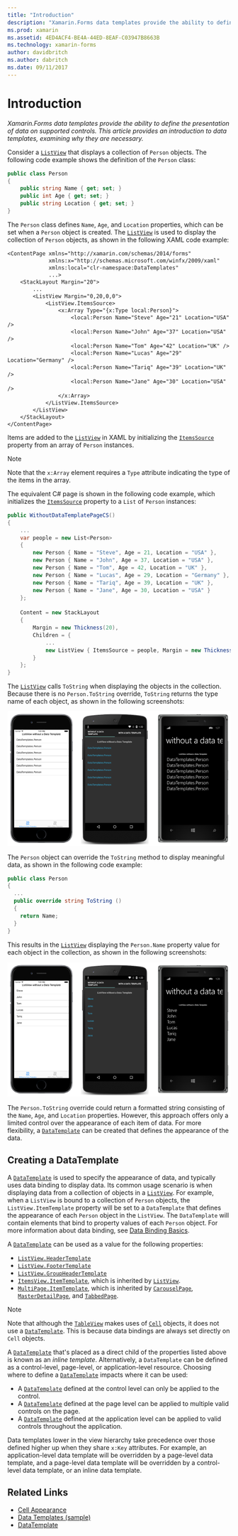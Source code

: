 ```yaml
---
title: "Introduction"
description: "Xamarin.Forms data templates provide the ability to define the presentation of data on supported controls. This article provides an introduction to data templates, examining why they are necessary."
ms.prod: xamarin
ms.assetid: 4ED4ACF4-BE4A-44ED-8EAF-C03947B8663B
ms.technology: xamarin-forms
author: davidbritch
ms.author: dabritch
ms.date: 09/11/2017
---
```


# Introduction

_Xamarin.Forms data templates provide the ability to define the presentation of data on supported controls. This article provides an introduction to data templates, examining why they are necessary._

Consider a [`ListView`](https://developer.xamarin.com/api/type/Xamarin.Forms.ListView/) that displays a collection of `Person` objects. The following code example shows the definition of the `Person` class:

```csharp
public class Person
{
    public string Name { get; set; }
    public int Age { get; set; }
    public string Location { get; set; }
}
```

The `Person` class defines `Name`, `Age`, and `Location` properties, which can be set when a `Person` object is created. The [`ListView`](https://developer.xamarin.com/api/type/Xamarin.Forms.ListView/) is used to display the collection of `Person` objects, as shown in the following XAML code example:

```xaml
<ContentPage xmlns="http://xamarin.com/schemas/2014/forms"
             xmlns:x="http://schemas.microsoft.com/winfx/2009/xaml"
             xmlns:local="clr-namespace:DataTemplates"
             ...>
	<StackLayout Margin="20">
		...
		<ListView Margin="0,20,0,0">
            <ListView.ItemsSource>
                <x:Array Type="{x:Type local:Person}">
                    <local:Person Name="Steve" Age="21" Location="USA" />
                    <local:Person Name="John" Age="37" Location="USA" />
                    <local:Person Name="Tom" Age="42" Location="UK" />
                    <local:Person Name="Lucas" Age="29" Location="Germany" />
                    <local:Person Name="Tariq" Age="39" Location="UK" />
                    <local:Person Name="Jane" Age="30" Location="USA" />
                </x:Array>
            </ListView.ItemsSource>
        </ListView>
	</StackLayout>
</ContentPage>
```

Items are added to the [`ListView`](https://developer.xamarin.com/api/type/Xamarin.Forms.ListView/) in XAML by initializing the [`ItemsSource`](https://developer.xamarin.com/api/property/Xamarin.Forms.ItemsView%3CTVisual%3E.ItemsSource/) property from an array of `Person` instances.

> [!NOTE]
> Note that the `x:Array` element requires a `Type` attribute indicating the type of the items in the array.

The equivalent C# page is shown in the following code example, which initializes the [`ItemsSource`](https://developer.xamarin.com/api/property/Xamarin.Forms.ItemsView%3CTVisual%3E.ItemsSource/) property to a `List` of `Person` instances:

```csharp
public WithoutDataTemplatePageCS()
{
    ...
    var people = new List<Person>
    {
        new Person { Name = "Steve", Age = 21, Location = "USA" },
        new Person { Name = "John", Age = 37, Location = "USA" },
        new Person { Name = "Tom", Age = 42, Location = "UK" },
        new Person { Name = "Lucas", Age = 29, Location = "Germany" },
        new Person { Name = "Tariq", Age = 39, Location = "UK" },
        new Person { Name = "Jane", Age = 30, Location = "USA" }
    };

    Content = new StackLayout
    {
        Margin = new Thickness(20),
        Children = {
            ...
            new ListView { ItemsSource = people, Margin = new Thickness(0, 20, 0, 0) }
        }
    };
}
```

The [`ListView`](https://developer.xamarin.com/api/type/Xamarin.Forms.ListView/) calls `ToString` when displaying the objects in the collection. Because there is no `Person.ToString` override, `ToString` returns the type name of each object, as shown in the following screenshots:

![](introduction-images/no-data-template.png "ListView without a Data Template")

The `Person` object can override the `ToString` method to display meaningful data, as shown in the following code example:

```csharp
public class Person
{
  ...
  public override string ToString ()
  {
    return Name;
  }
}
```

This results in the [`ListView`](https://developer.xamarin.com/api/type/Xamarin.Forms.ListView/) displaying the `Person.Name` property value for each object in the collection, as shown in the following screenshots:

![](introduction-images/override-tostring.png "ListView with a Data Template")

The `Person.ToString` override could return a formatted string consisting of the `Name`, `Age`, and `Location` properties. However, this approach offers only a limited control over the appearance of each item of data. For more flexibility, a [`DataTemplate`](https://developer.xamarin.com/api/type/Xamarin.Forms.DataTemplate/) can be created that defines the appearance of the data.

## Creating a DataTemplate

A [`DataTemplate`](https://developer.xamarin.com/api/type/Xamarin.Forms.DataTemplate/) is used to specify the appearance of data, and typically uses data binding to display data. Its common usage scenario is when displaying data from a collection of objects in a [`ListView`](https://developer.xamarin.com/api/type/Xamarin.Forms.ListView/). For example, when a `ListView` is bound to a collection of `Person` objects, the `ListView.ItemTemplate` property will be set to a `DataTemplate` that defines the appearance of each `Person` object in the `ListView`. The `DataTemplate` will contain elements that bind to property values of each `Person` object. For more information about data binding, see [Data Binding Basics](~/xamarin-forms/xaml/xaml-basics/data-binding-basics.md).

A [`DataTemplate`](https://developer.xamarin.com/api/type/Xamarin.Forms.DataTemplate/) can be used as a value for the following properties:

- [`ListView.HeaderTemplate`](https://developer.xamarin.com/api/property/Xamarin.Forms.ListView.HeaderTemplate/)
- [`ListView.FooterTemplate`](https://developer.xamarin.com/api/property/Xamarin.Forms.ListView.FooterTemplate/)
- [`ListView.GroupHeaderTemplate`](https://developer.xamarin.com/api/property/Xamarin.Forms.ListView.GroupHeaderTemplate/)
- [`ItemsView.ItemTemplate`](https://developer.xamarin.com/api/type/Xamarin.Forms.ItemsView%3CTVisual%3E/), which is inherited by [`ListView`](https://developer.xamarin.com/api/type/Xamarin.Forms.ListView/).
- [`MultiPage.ItemTemplate`](https://developer.xamarin.com/api/type/Xamarin.Forms.MultiPage%3CT%3E/), which is inherited by [`CarouselPage`](https://developer.xamarin.com/api/type/Xamarin.Forms.CarouselPage/), [`MasterDetailPage`](https://developer.xamarin.com/api/type/Xamarin.Forms.MasterDetailPage/), and [`TabbedPage`](https://developer.xamarin.com/api/type/Xamarin.Forms.TabbedPage/).

> [!NOTE]
> Note that although the [`TableView`](https://developer.xamarin.com/api/type/Xamarin.Forms.TableView/) makes uses of [`Cell`](https://developer.xamarin.com/api/type/Xamarin.Forms.Cell/) objects, it does not use a [`DataTemplate`](https://developer.xamarin.com/api/type/Xamarin.Forms.DataTemplate/). This is because data bindings are always set directly on `Cell` objects.

A [`DataTemplate`](https://developer.xamarin.com/api/type/Xamarin.Forms.DataTemplate/) that's placed as a direct child of the properties listed above is known as an *inline template*. Alternatively, a `DataTemplate` can be defined as a control-level, page-level, or application-level resource. Choosing where to define a [`DataTemplate`](https://developer.xamarin.com/api/type/Xamarin.Forms.DataTemplate/) impacts where it can be used:

- A [`DataTemplate`](https://developer.xamarin.com/api/type/Xamarin.Forms.DataTemplate/) defined at the control level can only be applied to the control.
- A [`DataTemplate`](https://developer.xamarin.com/api/type/Xamarin.Forms.DataTemplate/) defined at the page level can be applied to multiple valid controls on the page.
- A [`DataTemplate`](https://developer.xamarin.com/api/type/Xamarin.Forms.DataTemplate/) defined at the application level can be applied to valid controls throughout the application.

Data templates lower in the view hierarchy take precedence over those defined higher up when they share `x:Key` attributes. For example, an application-level data template will be overridden by a page-level data template, and a page-level data template will be overridden by a control-level data template, or an inline data template.


## Related Links

- [Cell Appearance](~/xamarin-forms/user-interface/listview/customizing-cell-appearance.md)
- [Data Templates (sample)](https://developer.xamarin.com/samples/xamarin-forms/templates/datatemplates/)
- [DataTemplate](https://developer.xamarin.com/api/type/Xamarin.Forms.DataTemplate/)
